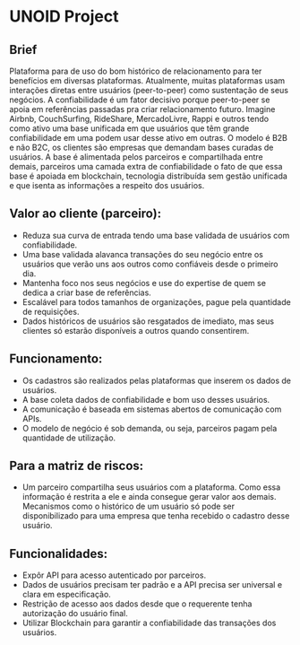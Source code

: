 # UNOID Project

## Brief
Plataforma para de uso do bom histórico de relacionamento para ter benefícios em diversas plataformas. Atualmente, muitas plataformas usam interações diretas entre usuários (peer-to-peer) como sustentação de seus negócios. A confiabilidade é um fator decisivo porque peer-to-peer se apoia em referências passadas pra criar relacionamento futuro. Imagine Airbnb, CouchSurfing, RideShare, MercadoLivre, Rappi e outros tendo como ativo uma base unificada em que usuários que têm grande confiabilidade em uma podem usar desse ativo em outras. O modelo é B2B e não B2C, os clientes são empresas que demandam bases curadas de usuários. A base é alimentada pelos parceiros e compartilhada entre demais, parceiros uma camada extra de confiabilidade o fato de que essa base é apoiada em blockchain, tecnologia distribuída sem gestão unificada e que isenta as informações a respeito dos usuários.

## Valor ao cliente (parceiro):
- Reduza sua curva de entrada tendo uma base validada de usuários com confiabilidade.
- Uma base validada alavanca transações do seu negócio entre os usuários que verão uns aos outros como confiáveis desde o primeiro dia.
- Mantenha foco nos seus negócios e use do expertise de quem se dedica a criar base de referências.
- Escalável para todos tamanhos de organizações, pague pela quantidade de requisições.
- Dados históricos de usuários são resgatados de imediato, mas seus clientes só estarão disponíveis a outros quando consentirem.

## Funcionamento:
- Os cadastros são realizados pelas plataformas que inserem os dados de usuários.
- A base coleta dados de confiabilidade e bom uso desses usuários.
- A comunicação é baseada em sistemas abertos de comunicação com APIs.
- O modelo de negócio é sob demanda, ou seja, parceiros pagam pela quantidade de utilização.

## Para a matriz de riscos:
- Um parceiro compartilha seus usuários com a plataforma. Como essa informação é restrita a ele e ainda consegue gerar valor aos demais. Mecanismos como o histórico de um usuário só pode ser disponibilizado para uma empresa que tenha recebido o cadastro desse usuário.

## Funcionalidades:
- Expôr API para acesso autenticado por parceiros.
- Dados de usuários precisam ter padrão e a API precisa ser universal e clara em especificação.
- Restrição de acesso aos dados desde que o requerente tenha autorização do usuário final.
- Utilizar Blockchain para garantir a confiabilidade das transações dos usuários.
